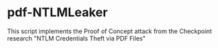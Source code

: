 # pdf-NTLMLeaker
This script implements the Proof of Concept attack from the Checkpoint research "NTLM Credentials Theft via PDF Files"

